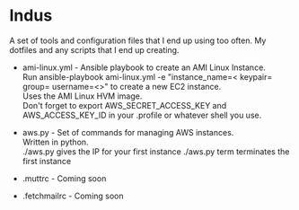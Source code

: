 Indus
=====

A set of tools and configuration files that I end up using too often. My dotfiles and any scripts that I end up creating.

* ami-linux.yml - Ansible playbook to create an AMI Linux Instance.  
  Run ansible-playbook ami-linux.yml -e "instance_name=<<instance-name> keypair=<keypair-name> group=<security-group-name> username=<<username>>" to create a new EC2 instance.  
  Uses the AMI Linux HVM image.  
  Don't forget to export AWS_SECRET_ACCESS_KEY and AWS_ACCESS_KEY_ID in your .profile or whatever shell you use.

* aws.py - Set of commands for managing AWS instances.  
  Written in python.  
  ./aws.py gives the IP for your first instance
  ./aws.py term terminates the first instance

* .muttrc - Coming soon
* .fetchmailrc - Coming soon
